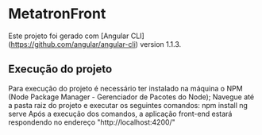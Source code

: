 # MetatronFront

Este projeto foi gerado com [Angular CLI] (https://github.com/angular/angular-cli) version 1.1.3.

## Execução do projeto

Para execução do projeto é necessário ter instalado na máquina o NPM (Node Package Manager - Gerenciador de Pacotes do Node);
Navegue até a pasta raiz do projeto e executar os seguintes comandos:
	npm install
	ng serve
Após a execução dos comandos, a aplicação front-end estará respondendo no endereço "http://localhost:4200/"
